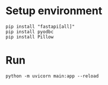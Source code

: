 # Setup environment
`pip install "fastapi[all]"` <br>
`pip install pyodbc` <br>
`pip install Pillow` <br>

# Run
`python -m uvicorn main:app --reload`
